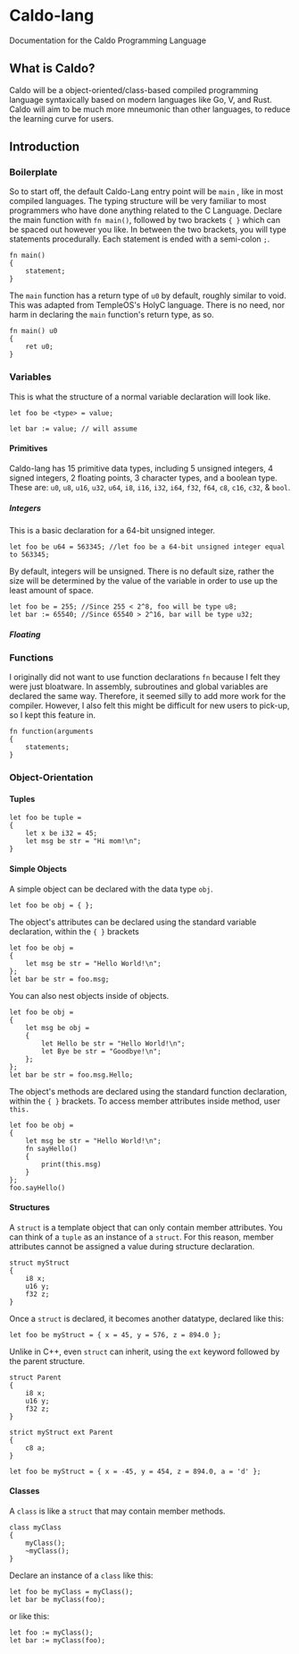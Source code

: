# Caldo-lang
Documentation for the Caldo Programming Language

## What is Caldo?

Caldo will be a object-oriented/class-based compiled programming language syntaxically based on modern languages like Go, V, and Rust.
Caldo will aim to be much more mneumonic than other languages, to reduce the learning curve for users.

## Introduction

### Boilerplate
So to start off, the default Caldo-Lang entry point will be ``main`` , like in most compiled languages.
The typing structure will be very familiar to most programmers who have done anything related to the C Language.
Declare the main function with ``fn main()``, followed by two brackets ``{ }`` which can be spaced out however you like.
In between the two brackets, you will type statements procedurally. Each statement is ended with a semi-colon ``;``.
```
fn main()
{
	statement;
}
```
The ``main`` function has a return type of ``u0`` by default, roughly similar to void. This was adapted from TempleOS's HolyC language.
There is no need, nor harm in declaring the ``main`` function's return type, as so.
```
fn main() u0
{
	ret u0;
}
```
### Variables
This is what the structure of a normal variable declaration will look like.
```
let foo be <type> = value;

let bar := value; // will assume
```
#### Primitives
Caldo-lang has 15 primitive data types, including 5 unsigned integers, 4 signed integers, 2 floating points, 3 character types, and a boolean type.
These are: ``u0``, ``u8``, ``u16``, ``u32``, ``u64``, ``i8``, ``i16``, ``i32``, ``i64``, ``f32``, ``f64``, ``c8``, ``c16``, ``c32``, & ``bool``.

##### Integers
This is a basic declaration for a 64-bit unsigned integer.
```
let foo be u64 = 563345; //let foo be a 64-bit unsigned integer equal to 563345;
```
By default, integers will be unsigned. There is no default size, rather the size will be determined by the value of the variable in order to use up the least amount of space.
```
let foo be = 255; //Since 255 < 2^8, foo will be type u8;
let bar := 65540; //Since 65540 > 2^16, bar will be type u32;
```
##### Floating 


### Functions
I originally did not want to use function declarations ``fn`` because I felt they were just bloatware.
In assembly, subroutines and global variables are declared the same way.
Therefore, it seemed silly to add more work for the compiler.
However, I also felt this might be difficult for new users to pick-up, so I kept this feature in.

```
fn function(arguments
{
	statements;
}
```
### Object-Orientation
#### Tuples
```
let foo be tuple = 
{  
	let x be i32 = 45;
	let msg be str = "Hi mom!\n";
}
```
#### Simple Objects
A simple object can be declared with the data type ``obj``.

```
let foo be obj = { };
```
The object's attributes can be declared using the standard variable declaration, within the ``{ }`` brackets
```
let foo be obj = 
{
	let msg be str = "Hello World!\n";
};
let bar be str = foo.msg;
```
You can also nest objects inside of objects.
```
let foo be obj =
{
	let msg be obj =
	{
		let Hello be str = "Hello World!\n";
		let Bye be str = "Goodbye!\n";
	};
};
let bar be str = foo.msg.Hello;
```
The object's methods are declared using the standard function declaration, within the ``{ }`` brackets.
To access member attributes inside method, user ``this.``
```
let foo be obj =
{
	let msg be str = "Hello World!\n";
	fn sayHello()
	{
		print(this.msg)
	}
};
foo.sayHello()
```
#### Structures
A ``struct`` is a template object that can only contain member attributes.
You can think of a ``tuple`` as an instance of a ``struct``.
For this reason, member attributes cannot be assigned a value during structure declaration.
```
struct myStruct
{
	i8 x;
	u16 y;
	f32 z;
}
```
Once a ``struct`` is declared, it becomes another datatype, declared like this:
```
let foo be myStruct = { x = 45, y = 576, z = 894.0 };
```
Unlike in C++, even ``struct`` can inherit, using the ``ext`` keyword followed by the parent structure.
```
struct Parent
{
	i8 x;
	u16 y;
	f32 z;
}

strict myStruct ext Parent
{
	c8 a;
}

let foo be myStruct = { x = -45, y = 454, z = 894.0, a = 'd' };
```
#### Classes
A ``class`` is like a ``struct`` that may contain member methods.
```
class myClass
{
	myClass();
	~myClass();
}
```
Declare an instance of a ``class`` like this:
```
let foo be myClass = myClass();
let bar be myClass(foo);
```
or like this:
```
let foo := myClass();
let bar := myClass(foo);
```
